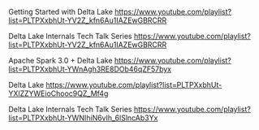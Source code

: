 Getting Started with Delta Lake
https://www.youtube.com/playlist?list=PLTPXxbhUt-YV2Z_kfn6Au1IAZEwGBRCRR

Delta Lake Internals Tech Talk Series
https://www.youtube.com/playlist?list=PLTPXxbhUt-YV2Z_kfn6Au1IAZEwGBRCRR

Apache Spark 3.0 + Delta Lake
https://www.youtube.com/playlist?list=PLTPXxbhUt-YWnAgh3RE8DOb46qZF57byx

Delta Lake
https://www.youtube.com/playlist?list=PLTPXxbhUt-YXlZZYWEioChooc9QZ_Mf4g

Delta Lake Internals Tech Talk Series
https://www.youtube.com/playlist?list=PLTPXxbhUt-YWNIhiN6vIh_6lSlncAb3Yx